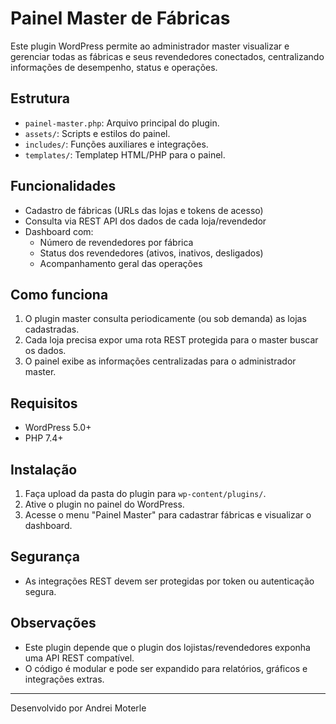 # Painel Master de Fábricas

Este plugin WordPress permite ao administrador master visualizar e gerenciar todas as fábricas e seus revendedores conectados, centralizando informações de desempenho, status e operações.

## Estrutura
- `painel-master.php`: Arquivo principal do plugin.
- `assets/`: Scripts e estilos do painel.
- `includes/`: Funções auxiliares e integrações.
- `templates/`: Templatep HTML/PHP para o painel.

## Funcionalidades
- Cadastro de fábricas (URLs das lojas e tokens de acesso)
- Consulta via REST API dos dados de cada loja/revendedor
- Dashboard com:
  - Número de revendedores por fábrica
  - Status dos revendedores (ativos, inativos, desligados)
  - Acompanhamento geral das operações

## Como funciona
1. O plugin master consulta periodicamente (ou sob demanda) as lojas cadastradas.
2. Cada loja precisa expor uma rota REST protegida para o master buscar os dados.
3. O painel exibe as informações centralizadas para o administrador master.

## Requisitos
- WordPress 5.0+
- PHP 7.4+

## Instalação
1. Faça upload da pasta do plugin para `wp-content/plugins/`.
2. Ative o plugin no painel do WordPress.
3. Acesse o menu "Painel Master" para cadastrar fábricas e visualizar o dashboard.

## Segurança
- As integrações REST devem ser protegidas por token ou autenticação segura.

## Observações
- Este plugin depende que o plugin dos lojistas/revendedores exponha uma API REST compatível.
- O código é modular e pode ser expandido para relatórios, gráficos e integrações extras.

---
Desenvolvido por Andrei Moterle
